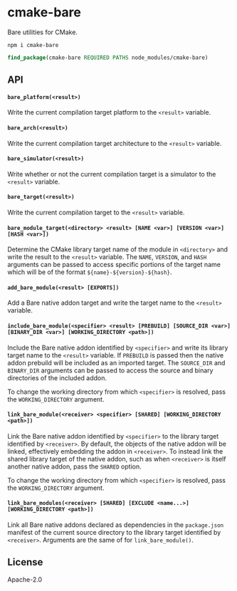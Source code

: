 # cmake-bare

Bare utilities for CMake.

```
npm i cmake-bare
```

```cmake
find_package(cmake-bare REQUIRED PATHS node_modules/cmake-bare)
```

## API

#### `bare_platform(<result>)`

Write the current compilation target platform to the `<result>` variable.

#### `bare_arch(<result>)`

Write the current compilation target architecture to the `<result>` variable.

#### `bare_simulator(<result>)`

Write whether or not the current compilation target is a simulator to the `<result>` variable.

#### `bare_target(<result>)`

Write the current compilation target to the `<result>` variable.

#### `bare_module_target(<directory> <result> [NAME <var>] [VERSION <var>] [HASH <var>])`

Determine the CMake library target name of the module in `<directory>` and write the result to the `<result>` variable. The `NAME`, `VERSION`, and `HASH` arguments can be passed to access specific portions of the target name which will be of the format `${name}-${version}-${hash}`.

#### `add_bare_module(<result> [EXPORTS])`

Add a Bare native addon target and write the target name to the `<result>` variable.

#### `include_bare_module(<specifier> <result> [PREBUILD] [SOURCE_DIR <var>] [BINARY_DIR <var>] [WORKING_DIRECTORY <path>])`

Include the Bare native addon identified by `<specifier>` and write its library target name to the `<result>` variable. If `PREBUILD` is passed then the native addon prebuild will be included as an imported target. The `SOURCE_DIR` and `BINARY_DIR` arguments can be passed to access the source and binary directories of the included addon.

To change the working directory from which `<specifier>` is resolved, pass the `WORKING_DIRECTORY` argument.

#### `link_bare_module(<receiver> <specifier> [SHARED] [WORKING_DIRECTORY <path>])`

Link the Bare native addon identified by `<specifier>` to the library target identified by `<receiver>`. By default, the objects of the native addon will be linked, effectively embedding the addon in `<receiver>`. To instead link the shared library target of the native addon, such as when `<receiver>` is itself another native addon, pass the `SHARED` option.

To change the working directory from which `<specifier>` is resolved, pass the `WORKING_DIRECTORY` argument.

#### `link_bare_modules(<receiver> [SHARED] [EXCLUDE <name...>] [WORKING_DIRECTORY <path>])`

Link all Bare native addons declared as dependencies in the `package.json` manifest of the current source directory to the library target identified by `<receiver>`. Arguments are the same of for `link_bare_module()`.

## License

Apache-2.0

